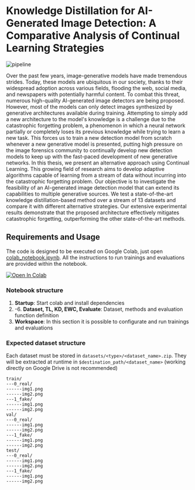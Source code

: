 # Knowledge Distillation for AI-Generated Image Detection: A Comparative Analysis of Continual Learning Strategies

![pipeline](https://github.com/francescotss/KD-AIGC-Detection/assets/44005266/76e76c6b-4635-4ab2-8e23-26478a4b689e)


Over the past few years, image-generative models have made tremendous strides. Today, these models are ubiquitous in our society, thanks to their widespread adoption across various fields, flooding the web, social media, and newspapers with potentially harmful content. To combat this threat, numerous high-quality AI-generated image detectors are being proposed. However, most of the models can only detect images synthesized by generative architectures available during training. Attempting to simply add a new architecture to the model's knowledge is a challenge due to the catastrophic forgetting problem, a phenomenon in which a neural network partially or completely loses its previous knowledge while trying to learn a new task. This forces us to train a new detection model from scratch whenever a new generative model is presented,  putting high pressure on the image forensics community to continually develop new detection models to keep up with the fast-paced development of new generative networks.
In this thesis, we present an alternative approach using Continual Learning. This growing field of research aims to develop adaptive algorithms capable of learning from a stream of data without incurring into the catastrophic forgetting problem. Our objective is to investigate the feasibility of an AI-generated image detection model that can extend its capabilities to multiple generative sources. We test a state-of-the-art knowledge distillation-based method over a stream of 13 datasets and compare it with different alternative strategies. Our extensive experimental results demonstrate that the proposed architecture effectively mitigates catastrophic forgetting, outperforming the other state-of-the-art methods.

## Requirements and Usage

The code is designed to be executed on Google Colab, just open [colab_notebook.ipynb](notebooks/colab_notebook.ipynb). All the instructions to run trainings and evaluations are provided within the notebook.

[![Open In Colab](https://colab.research.google.com/assets/colab-badge.svg)](https://colab.research.google.com/github/francescotss/KD-AIGC-Detection/blob/main/notebooks/colab_notebook.ipynb)


### Notebook structure

1. **Startup**: Start colab and install dependencies
2. -6. **Dataset, TL, KD, EWC, Evaluate**:  Dataset, methods and evaluation function definition
7. **Workspace**: In this section it is possible to configurate and run trainings and evaluations

### Expected dataset structure
Each dataset must be stored in
`datasets/<type>/<dataset_name>.zip`. They will be extracted at runtime in `$destination_path/<dataset_name>` (working directly on Google Drive is not recommended)


```
train/
---0_real/
------img1.png
------img2.png
---1_fake/
------img1.png
------img2.png
val/
---0_real/
------img1.png
------img2.png
---1_fake/
------img1.png
------img2.png
test/
---0_real/
------img1.png
------img2.png
---1_fake/
------img1.png
------img2.png
```

